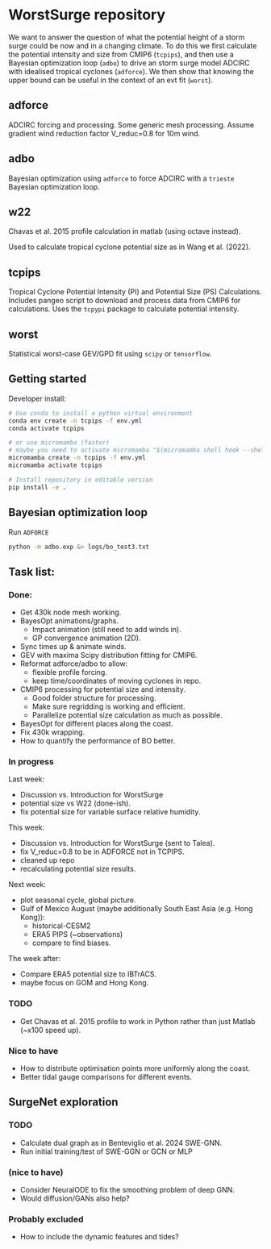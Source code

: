 # WorstSurge repository

We want to answer the question of what the potential height of a storm surge could be now and in a changing climate. To do this we first calculate the potential intensity and size from CMIP6 (`tcpips`), and then use a Bayesian optimization loop (`adbo`) to drive an storm surge model ADCIRC with idealised tropical cyclones (`adforce`). We then show that knowing the upper bound can be useful in the context of an evt fit (`worst`).

## adforce

ADCIRC forcing and processing. Some generic mesh processing. Assume gradient wind reduction factor V_reduc=0.8 for 10m wind.

## adbo

Bayesian optimization using `adforce` to force ADCIRC with a `trieste` Bayesian optimization loop.

## w22

Chavas et al. 2015 profile calculation in matlab (using octave instead).

Used to calculate tropical cyclone potential size as in Wang et al. (2022).

## tcpips

Tropical Cyclone Potential Intensity (PI) and Potential Size (PS) Calculations.
Includes pangeo script to download and process data from CMIP6 for calculations.
Uses the `tcpypi` package to calculate potential intensity.

## worst

Statistical worst-case GEV/GPD fit using `scipy` or `tensorflow`.


## Getting started

Developer install:

```bash
# Use conda to install a python virtual environment
conda env create -n tcpips -f env.yml
conda activate tcpips

# or use micromamba (faster)
# maybe you need to activate micromamba "$(micromamba shell hook --shell zsh)"
micromamba create -n tcpips -f env.yml
micromamba activate tcpips

# Install repository in editable version
pip install -e .

```

## Bayesian optimization loop

Run `ADFORCE` 
```bash
python -m adbo.exp &> logs/bo_test3.txt
```

## Task list:

### Done:

 - Get 430k node mesh working.
 - BayesOpt animations/graphs.
    - Impact animation (still need to add winds in).
    - GP convergence animation (2D).
 - Sync times up & animate winds.
 - GEV with maxima Scipy distribution fitting for CMIP6.
 - Reformat adforce/adbo to allow:
   - flexible profile forcing.
   - keep time/coordinates of moving cyclones in repo.
 - CMIP6 processing for potential size and intensity.
    - Good folder structure for processing.
    - Make sure regridding is working and efficient.
    - Parallelize potential size calculation as much as possible.
 - BayesOpt for different places along the coast.
 - Fix 430k wrapping.
 - How to quantify the performance of BO better.

### In progress

Last week:
 - Discussion vs. Introduction for WorstSurge
 - potential size vs W22 (done-ish).
 - fix potential size for variable surface relative humidity.

This week:
 - Discussion vs. Introduction for WorstSurge (sent to Talea).
 - fix V_reduc=0.8 to be in ADFORCE not in TCPIPS.
 - cleaned up repo
 - recalculating potential size results.

Next week:
 - plot seasonal cycle, global picture.
 - Gulf of Mexico August (maybe additionally South East Asia (e.g. Hong Kong)):
   - historical-CESM2
   - ERA5 PIPS (~observations)
   - compare to find biases.

The week after:
 - Compare ERA5 potential size to IBTrACS.
 - maybe focus on GOM and Hong Kong.

### TODO

 - Get Chavas et al. 2015 profile to work in Python rather than just Matlab (~x100 speed up).

### Nice to have

 - How to distribute optimisation points more uniformly along the coast.
 - Better tidal gauge comparisons for different events.

## SurgeNet exploration

### TODO

 - Calculate dual graph as in Benteviglio et al. 2024 SWE-GNN.
 - Run initial training/test of SWE-GGN or GCN or MLP

### (nice to have)

 - Consider NeuralODE to fix the smoothing problem of deep GNN.
 - Would diffusion/GANs also help?

### Probably excluded
 - How to include the dynamic features and tides?

